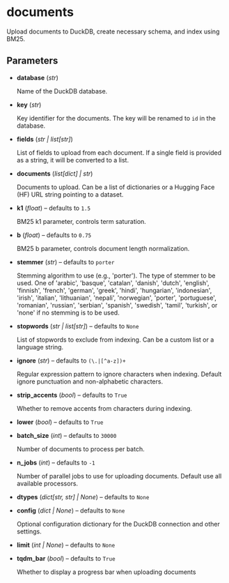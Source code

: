 # documents

Upload documents to DuckDB, create necessary schema, and index using BM25.



## Parameters

- **database** (*str*)

    Name of the DuckDB database.

- **key** (*str*)

    Key identifier for the documents. The key will be renamed to `id` in the database.

- **fields** (*str | list[str]*)

    List of fields to upload from each document. If a single field is provided as a string, it will be converted to a list.

- **documents** (*list[dict] | str*)

    Documents to upload. Can be a list of dictionaries or a Hugging Face (HF) URL string pointing to a dataset.

- **k1** (*float*) – defaults to `1.5`

    BM25 k1 parameter, controls term saturation.

- **b** (*float*) – defaults to `0.75`

    BM25 b parameter, controls document length normalization.

- **stemmer** (*str*) – defaults to `porter`

    Stemming algorithm to use (e.g., 'porter'). The type of stemmer to be used. One of 'arabic', 'basque', 'catalan', 'danish', 'dutch', 'english', 'finnish', 'french', 'german', 'greek', 'hindi', 'hungarian', 'indonesian', 'irish', 'italian', 'lithuanian', 'nepali', 'norwegian', 'porter', 'portuguese', 'romanian', 'russian', 'serbian', 'spanish', 'swedish', 'tamil', 'turkish', or 'none' if no stemming is to be used.

- **stopwords** (*str | list[str]*) – defaults to `None`

    List of stopwords to exclude from indexing.  Can be a custom list or a language string.

- **ignore** (*str*) – defaults to `(\.|[^a-z])+`

    Regular expression pattern to ignore characters when indexing. Default ignore punctuation and non-alphabetic characters.

- **strip_accents** (*bool*) – defaults to `True`

    Whether to remove accents from characters during indexing.

- **lower** (*bool*) – defaults to `True`

- **batch_size** (*int*) – defaults to `30000`

    Number of documents to process per batch.

- **n_jobs** (*int*) – defaults to `-1`

    Number of parallel jobs to use for uploading documents. Default use all available processors.

- **dtypes** (*dict[str, str] | None*) – defaults to `None`

- **config** (*dict | None*) – defaults to `None`

    Optional configuration dictionary for the DuckDB connection and other settings.

- **limit** (*int | None*) – defaults to `None`

- **tqdm_bar** (*bool*) – defaults to `True`

    Whether to display a progress bar when uploading documents




